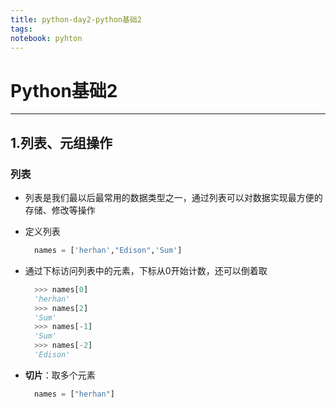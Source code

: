 ```yaml
---
title: python-day2-python基础2
tags: 
notebook: pyhton
---
```


# Python基础2
---

## 1.列表、元组操作

### 列表

* 列表是我们最以后最常用的数据类型之一，通过列表可以对数据实现最方便的存储、修改等操作
* 定义列表
  
  ```python
    names = ['herhan',"Edison",'Sum']
  ```

* 通过下标访问列表中的元素，下标从0开始计数，还可以倒着取

  ```python
    >>> names[0]
    'herhan'
    >>> names[2]
    'Sum'
    >>> names[-1]
    'Sum'
    >>> names[-2]
    'Edison'
  ```

* **切片**：取多个元素

  ```python
    names = ["herhan"]
  ```
